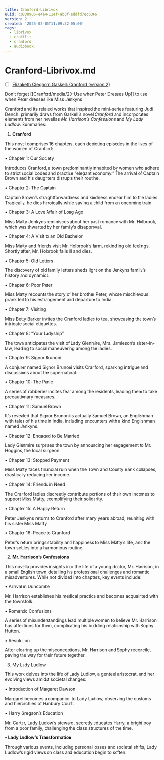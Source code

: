 ```yaml
---
title: Cranford-Librivox
uuid: c0830906-e4a4-11ef-ab3f-eddfd7ec6366
version: 2
created: '2025-02-06T11:09:32-05:00'
tags:
  - librivox
  - craftlit
  - cranford
  - audiobook
---
```

# Cranford-Librivox.md



- [ ] [Elizabeth Cleghorn Gaskell: Cranford (version 2)](https://librivox.app/book/7278) <!-- {"uuid":"e99cbcc2-843a-44cc-bdec-f723f07fee1a"} -->

Don’t forget [[Cranford/media/20-Use when Peter Dresses Up]] to use when Peter dresses like Miss Jenkyns

Cranford and its related works that inspired the mini-series featuring Judi Dench.  primarily draws from Gaskell’s novel *Cranford* and incorporates elements from her novellas *Mr. Harrison’s Confessions* and *My Lady Ludlow*. Summaries:

1. **Cranford**

This novel comprises 16 chapters, each depicting episodes in the lives of the women of Cranford:

• Chapter 1: Our Society

Introduces Cranford, a town predominantly inhabited by women who adhere to strict social codes and practice “elegant economy.” The arrival of Captain Brown and his daughters disrupts their routine. 

• Chapter 2: The Captain

Captain Brown’s straightforwardness and kindness endear him to the ladies. Tragically, he dies heroically while saving a child from an oncoming train. 

• Chapter 3: A Love Affair of Long Ago

Miss Matty Jenkyns reminisces about her past romance with Mr. Holbrook, which was thwarted by her family’s disapproval. 

• Chapter 4: A Visit to an Old Bachelor

Miss Matty and friends visit Mr. Holbrook’s farm, rekindling old feelings. Shortly after, Mr. Holbrook falls ill and dies. 

• Chapter 5: Old Letters

The discovery of old family letters sheds light on the Jenkyns family’s history and dynamics. 

• Chapter 6: Poor Peter

Miss Matty recounts the story of her brother Peter, whose mischievous prank led to his estrangement and departure to India. 

• Chapter 7: Visiting

Miss Betty Barker invites the Cranford ladies to tea, showcasing the town’s intricate social etiquettes. 

• Chapter 8: “Your Ladyship”

The town anticipates the visit of Lady Glenmire, Mrs. Jamieson’s sister-in-law, leading to social maneuvering among the ladies. 

• Chapter 9: Signor Brunoni

A conjurer named Signor Brunoni visits Cranford, sparking intrigue and discussions about the supernatural. 

• Chapter 10: The Panic

A series of robberies incites fear among the residents, leading them to take precautionary measures. 

• Chapter 11: Samuel Brown

It’s revealed that Signor Brunoni is actually Samuel Brown, an Englishman with tales of his time in India, including encounters with a kind Englishman named Jenkyns. 

• Chapter 12: Engaged to Be Married

Lady Glenmire surprises the town by announcing her engagement to Mr. Hoggins, the local surgeon. 

• Chapter 13: Stopped Payment

Miss Matty faces financial ruin when the Town and County Bank collapses, drastically reducing her income. 

• Chapter 14: Friends in Need

The Cranford ladies discreetly contribute portions of their own incomes to support Miss Matty, exemplifying their solidarity. 

• Chapter 15: A Happy Return

Peter Jenkyns returns to Cranford after many years abroad, reuniting with his sister Miss Matty. 

• Chapter 16: Peace to Cranford

Peter’s return brings stability and happiness to Miss Matty’s life, and the town settles into a harmonious routine. 

  

2. **Mr. Harrison’s Confessions**

This novella provides insights into the life of a young doctor, Mr. Harrison, in a small English town, detailing his professional challenges and romantic misadventures. While not divided into chapters, key events include:

• Arrival in Duncombe

Mr. Harrison establishes his medical practice and becomes acquainted with the townsfolk.

• Romantic Confusions

A series of misunderstandings lead multiple women to believe Mr. Harrison has affections for them, complicating his budding relationship with Sophy Hutton.

• Resolution

After clearing up the misconceptions, Mr. Harrison and Sophy reconcile, paving the way for their future together.

  

3. My Lady Ludlow

This work delves into the life of Lady Ludlow, a genteel aristocrat, and her evolving views amidst societal changes:

• Introduction of Margaret Dawson

Margaret becomes a companion to Lady Ludlow, observing the customs and hierarchies of Hanbury Court.

• Harry Gregson’s Education

Mr. Carter, Lady Ludlow’s steward, secretly educates Harry, a bright boy from a poor family, challenging the class structures of the time.

**• Lady Ludlow’s Transformation**

Through various events, including personal losses and societal shifts, Lady Ludlow’s rigid views on class and education begin to soften.

  